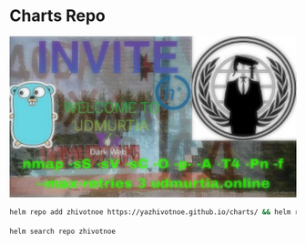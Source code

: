 # Charts Repo


![mem](./img.jpg)

```bash
helm repo add zhivotnoe https://yazhivotnoe.github.io/charts/ && helm repo update

helm search repo zhivotnoe
```